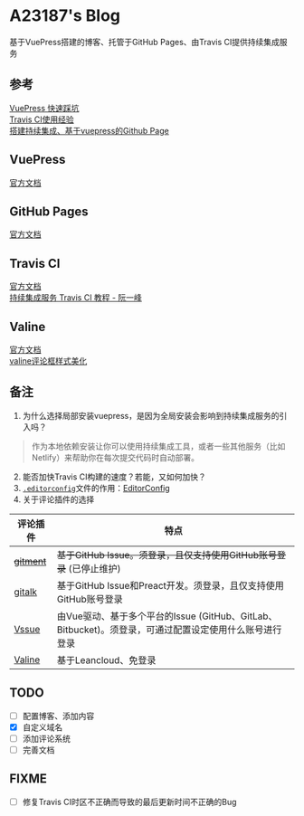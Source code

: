 # A23187's Blog
基于VuePress搭建的博客、托管于GitHub Pages、由Travis CI提供持续集成服务

## 参考 
[VuePress 快速踩坑](https://zhuanlan.zhihu.com/p/36116211)  
[Travis CI使用经验](https://segmentfault.com/a/1190000016603414?utm_source=tag-newest#articleHeader2)  
[搭建持续集成、基于vuepress的Github Page](https://zhuanlan.zhihu.com/p/36390666)  

## VuePress
[官方文档](https://vuepress.vuejs.org/zh/guide/)  

## GitHub Pages
[官方文档](https://pages.github.com/)  

## Travis CI
[官方文档](https://docs.travis-ci.com/)  
[持续集成服务 Travis CI 教程 - 阮一峰](http://www.ruanyifeng.com/blog/2017/12/travis_ci_tutorial.html)  

## Valine
[官方文档](https://valine.js.org)  
[valine评论框样式美化](https://me.idealli.com/post/2d5da13e.html)  

## 备注
1. 为什么选择局部安装vuepress，是因为全局安装会影响到持续集成服务的引入吗？
> 作为本地依赖安装让你可以使用持续集成工具，或者一些其他服务（比如 Netlify）来帮助你在每次提交代码时自动部署。
2. 能否加快Travis CI构建的速度？若能，又如何加快？
3. [`.editorconfig`](.editorconfig)文件的作用：[EditorConfig](https://editorconfig.org/)  
4. 关于评论插件的选择  

评论插件|特点
--|--
~~[gitment](https://imsun.net/posts/gitment-introduction/)~~|~~基于GitHub Issue。须登录，且仅支持使用GitHub账号登录~~ (已停止维护)
[gitalk](https://gitalk.github.io/)|基于GitHub Issue和Preact开发。须登录，且仅支持使用GitHub账号登录
[Vssue](https://vssue.js.org/zh/)|由Vue驱动、基于多个平台的Issue (GitHub、GitLab、Bitbucket)。须登录，可通过配置设定使用什么账号进行登录
[Valine](https://valine.js.org)|基于Leancloud、免登录

## TODO
- [ ] 配置博客、添加内容
- [x] 自定义域名
- [ ] 添加评论系统
- [ ] 完善文档

## FIXME
- [ ] 修复Travis CI时区不正确而导致的最后更新时间不正确的Bug